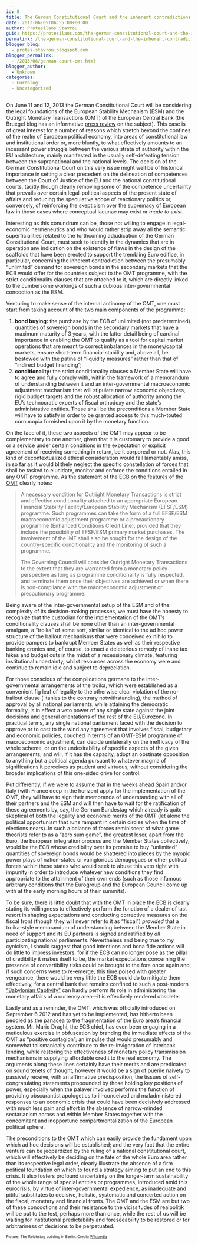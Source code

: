 ```yaml
---
id: 8
title: The German Constitutional Court and the inherent contradictions of the OMT
date: 2013-06-05T06:55:00+00:00
author: Protesilaos Stavrou
guid: https://protesilaos.com/the-german-constitutional-court-and-the-inherent-contradictions-of-the-omt/
permalink: /the-german-constitutional-court-and-the-inherent-contradictions-of-the-omt/
blogger_blog:
  - protes-stavrou.blogspot.com
blogger_permalink:
  - /2013/06/german-court-omt.html
blogger_author:
  - Unknown
categories:
  - Euroblog
  - Uncategorized
---
```

<div class="separator" style="clear: both; text-align: center;">
</div>

On June 11 and 12, 2013 the German Constitutional Court will be considering the legal foundations of the European Stability Mechanism (ESM) and the Outright Monetary Transactions (OMT) of the European Central Bank (the Bruegel blog has an informative <a href="http://www.bruegel.org/nc/blog/detail/article/1098-a-press-review-ahead-of-the-german-constitutional-court-decision/" target="_blank">press review</a> on the subject). This case is of great interest for a number of reasons which stretch beyond the confines of the realm of European political economy, into areas of constitutional law and institutional order or, more bluntly, to what effectively amounts to an incessant power struggle between the various strata of authority within the EU architecture, mainly manifested in the usually self-defeating tension between the supranational and the national levels. The decision of the German Constitutional Court on this very issue might well be of historical importance in setting a clear precedent on the delineation of competences between the Court of Justice of the EU and the national constitutional courts, tacitly though clearly removing some of the competence uncertainty that prevails over certain legal-political aspects of the present state of affairs and reducing the speculative scope of reactionary politics or, conversely, of reinforcing the skepticism over the supremacy of European law in those cases where conceptual lacunae may exist or _made to exist_.<a name="more"></a>

Interesting as this conundrum can be, those not willing to engage in legal-economic hermeneutics and who would rather strip away all the semantic superficialities related to the forthcoming adjudication of the German Constitutional Court, must seek to identify in the dynamics that are in operation any indication on the existence of flaws in the design of the scaffolds that have been erected to support the trembling Euro edifice, in particular, concerning the inherent contradiction between the presumably &#8220;unlimited&#8221; demand for sovereign bonds in the secondary markets that the ECB would offer for the countries subject to the OMT programme, with the strict conditionality clauses that are attached to it, which are directly linked to the cumbersome workings of such a dubious inter-governmental concoction as the ESM. 

Venturing to make sense of the internal antinomy of the OMT, one must start from taking account of the two main components of the programme: 

  1. **bond buying:** the purchase by the ECB of unlimited (not predetermined) quantities of sovereign bonds in the secondary markets that have a maximum maturity of 3 years, with the latter detail being of cardinal importance in enabling the OMT to qualify as a tool for capital market operations that are meant to correct imbalances in the money/capital markets, ensure short-term financial stability and, above all, be bestowed with the patina of &#8220;liquidity measures&#8221; rather than that of &#8220;indirect budget financing&#8221;;
  2. **conditionality:** the strict conditionality clauses a Member State will have to agree and fully comply with, within the framework of a memorandum of understanding between it and an inter-governmental macroeconomic adjustment mechanism that will stipulate narrow economic objectives, rigid budget targets and the robust allocation of authority among the EU&#8217;s technocratic experts of fiscal orthodoxy and the state&#8217;s administrative entities. These shall be the preconditions a Member State will have to satisfy in order to be granted access to this much-touted cornucopia furnished upon it by the monetary function.

On the face of it, these two aspects of the OMT may appear to be complementary to one another, given that it is customary to provide a good or a service under certain conditions in the expectation or explicit agreement of receiving something in return, be it corporeal or not. Alas, this kind of decontextualized ethical consideration would fall lamentably amiss, in so far as it would blithely neglect the specific constellation of forces that shall be tasked to elucidate, monitor and enforce the conditions entailed in any OMT programme. As the statement of the <a href="http://www.ecb.int/press/pr/date/2012/html/pr120906_1.en.html" target="_blank">ECB on the features of the OMT</a> clearly notes:

> A necessary condition for Outright Monetary Transactions is strict and effective conditionality attached to an appropriate European Financial Stability Facility/European Stability Mechanism (EFSF/ESM) programme. Such programmes can take the form of a full EFSF/ESM macroeconomic adjustment programme or a precautionary programme (Enhanced Conditions Credit Line), provided that they include the possibility of EFSF/ESM primary market purchases. The involvement of the IMF shall also be sought for the design of the country-specific conditionality and the monitoring of such a programme.
> 
> The Governing Council will consider Outright Monetary Transactions to the extent that they are warranted from a monetary policy perspective as long as programme conditionality is fully respected, and terminate them once their objectives are achieved or when there is non-compliance with the macroeconomic adjustment or precautionary programme.

Being aware of the inter-governmental setup of the ESM and of the complexity of its decision-making processes, we must have the honesty to recognize that the custodian for the implementation of the OMT&#8217;s conditionality clauses shall be none other than an inter-governmental amalgam, a &#8220;troika&#8221; of some sort, similar or identical to the ad hoc power structure of the bailout mechanisms that were conceived ex nihilo to provide pampers to bankrupt Member States as well as their respective banking cronies and, of course, to enact a deleterious remedy of inane tax hikes and budget cuts in the midst of a recessionary climate, featuring institutional uncertainty, whilst resources across the economy were and continue to remain idle and subject to depreciation. 

For those conscious of the complications germane to the inter-governmental arrangements of the troika, which were established as a convenient fig leaf of legality to the otherwise clear violation of the no-bailout clause (litanies to the contrary notwithstanding), the method of approval by all national parliaments, while attaining the democratic formality, is in effect a veto power of any single state against the joint decisions and general orientations of the rest of the EU/Eurozone. In practical terms, any single national parliament faced with the decision to approve or to cast to the wind any agreement that involves fiscal, budgetary and economic policies, couched in terms of an OMT-ESM programme of macroeconomic adjustment, can decide unilaterally on the inefficacy of the whole scheme, or on the undesirability of specific aspects of the given arrangements; and will, if it has the capacity, adopt an obstinate opposition to anything but a political agenda pursuant to whatever magma of significations it perceives as prudent and virtuous, without considering the broader implications of this one-sided drive for control.

Put differently, if we were to assume that in the weeks ahead Spain and/or Italy (with France deep in the horizon) apply for the implementation of the OMT, they will have to sign their memoranda of understanding with all of their partners and the ESM and will then have to wait for the ratification of these agreements by, say, the German Bundestag which already is quite skeptical of both the legality and economic merits of the OMT (let alone the political opportunism that runs rampant in certain circles when the time of elections nears). In such a balance of forces reminiscent of what game theorists refer to as a &#8220;zero sum game&#8221;, the greatest loser, apart from the Euro, the European integration process and the Member States collectively, would be the ECB whose credibility over its promise to buy &#8220;unlimited&#8221; quantities of sovereign bonds would be shattered into pieces by the myopic power plays of nation-states or vainglorious demagogues or other political forces within these states who would seek to abuse this veto right with impunity in order to introduce whatever new conditions they find appropriate to the attainment of their own ends (such as those infamous arbitrary conditions that the Eurogroup and the European Council come up with at the early morning hours of their summits). 

To be sure, there is little doubt that with the OMT in place the ECB is clearly stating its willingness to effectively perform the function of a dealer of last resort in shaping expectations and conducting corrective measures on the fiscal front (though they will never refer to it as &#8220;fiscal&#8221;) _provided_ that a troika-style memorandum of understanding between the Member State in need of support and its EU partners is signed and ratified by _all_ participating national parliaments. Nevertheless and being true to my cynicism, I should suggest that good intentions and bona fide actions will do little to impress investors, for if the ECB can no longer pose as the pillar of credibility it makes itself to be, the market expectations concerning the presence of convertibility risks could be brought to the fore once again and, if such concerns were to re-emerge, this time poised with greater vengeance, there would be very little the ECB could do to mitigate them effectively, for a central bank that remains confined to such a post-modern <a href="https://en.wikipedia.org/wiki/Avignon_Papacy" target="_blank">&#8220;Babylonian Captivity&#8221;</a> can hardly perform its role in administering the monetary affairs of a currency area—it is effectively rendered obsolete.

Lastly and as a reminder, the OMT, which was officially introduced on September 6 2012 and has yet to be implemented, has hitherto been peddled as the panacea to the fragmentation of the Euro area&#8217;s financial system. Mr. Mario Draghi, the ECB chief, has even been engaging in a meticulous exercise in obfuscation by branding the immediate effects of the OMT as &#8220;positive contagion&#8221;; an impulse that would presumably and somewhat talismanically contribute to the re-invigoration of interbank lending, while restoring the effectiveness of monetary policy transmission mechanisms in supplying affordable credit to the real economy. The arguments along these lines certainly have their merits and are predicated on sound tenets of thought, however it would be a sign of puerile naivety to passively receive, with an affirmative predisposition, the tissues of self-congratulating statements propounded by those holding key positions of power, especially when the palaver involved performs the function of providing obscurantist apologetics to ill-conceived and maladministered responses to an economic crisis that could have been decisively addressed with much less pain and effort in the absence of narrow-minded sectarianism across and within Member States together with the concomitant and inopportune compartmentalization of the European political sphere. 

The preconditions to the OMT which can easily provide the fundament upon which ad hoc decisions will be established; and the very fact that the entire venture can be jeopardized by the ruling of a national constitutional court, which will effectively be deciding on the fate of the whole Euro area rather than its respective legal order, clearly illustrate the absence of a firm political foundation on which to found a strategy aiming to put an end to this crisis. It also fosters profound uncertainty on the longer-term sustainability of the whole range of special entities or programmes, introduced amid this eurocrisis, by virtue of inter-governmental expedience, as inadequate and pitiful substitutes to decisive, holistic, systematic and concerted action on the fiscal, monetary and financial fronts. The OMT and the ESM are but two of these concoctions and their resistance to the vicissitudes of realpolitik will be put to the test, perhaps more than once, while the rest of us will be waiting for institutional predictability and foreseeability to be restored or for arbitrariness of decisions to be perpetuated. 

<span style="font-size: x-small;">Picture: The Reichstag building in Berlin. Credit: <a href="http://en.wikipedia.org/wiki/Germany">Wikipedia</a></span>